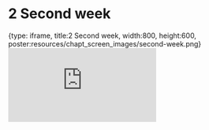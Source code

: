 # 2 Second week
 
{type: iframe, title:2 Second week, width:800, height:600, poster:resources/chapt_screen_images/second-week.png}
![](https://b7m.github.io/Developing-Data-Products/no_toc/second-week.html)
 

 
